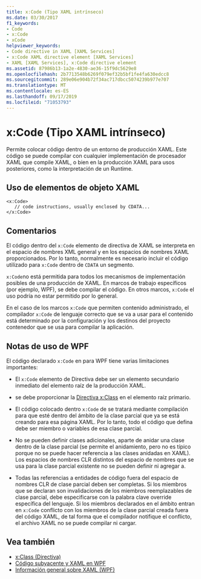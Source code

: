 ```yaml
---
title: x:Code (Tipo XAML intrínseco)
ms.date: 03/30/2017
f1_keywords:
- Code
- x:Code
- xCode
helpviewer_keywords:
- Code directive in XAML [XAML Services]
- x:Code XAML directive element [XAML Services]
- XAML [XAML Services], x:Code directive element
ms.assetid: 87986b13-1a2e-4830-ae36-15f9dc5629e8
ms.openlocfilehash: 2b7713548b6269f079ef32b5bf1fe4fa630edcc8
ms.sourcegitcommit: 289e06e904b72f34ac717dbcc5074239b977e707
ms.translationtype: MT
ms.contentlocale: es-ES
ms.lasthandoff: 09/17/2019
ms.locfileid: "71053793"
---
```

# <a name="xcode-intrinsic-xaml-type"></a>x:Code (Tipo XAML intrínseco)
Permite colocar código dentro de un entorno de producción XAML. Este código se puede compilar con cualquier implementación de procesador XAML que compile XAML, o bien en la producción XAML para usos posteriores, como la interpretación de un Runtime.  
  
## <a name="xaml-object-element-usage"></a>Uso de elementos de objeto XAML  
  
```xaml  
<x:Code>  
   // code instructions, usually enclosed by CDATA...  
</x:Code>  
```  
  
## <a name="remarks"></a>Comentarios  
 El código dentro del `x:Code` elemento de directiva de XAML se interpreta en el espacio de nombres XML general y en los espacios de nombres XAML proporcionados. Por lo tanto, normalmente es necesario incluir el código utilizado para `x:Code` dentro de `CDATA` un segmento.  
  
 `x:Code`no está permitida para todos los mecanismos de implementación posibles de una producción de XAML. En marcos de trabajo específicos (por ejemplo, WPF), se debe compilar el código. En otros marcos, `x:Code` el uso podría no estar permitido por lo general.  
  
 En el caso de los marcos `x:Code` que permiten contenido administrado, el compilador `x:Code` de lenguaje correcto que se va a usar para el contenido está determinado por la configuración y los destinos del proyecto contenedor que se usa para compilar la aplicación.  
  
## <a name="wpf-usage-notes"></a>Notas de uso de WPF  
 El código declarado `x:Code` en para WPF tiene varias limitaciones importantes:  
  
- El `x:Code` elemento de Directiva debe ser un elemento secundario inmediato del elemento raíz de la producción XAML.  
  
- se debe proporcionar la [Directiva x:Class](x-class-directive.md) en el elemento raíz primario.  
  
- El código colocado dentro `x:Code` de se tratará mediante compilación para que esté dentro del ámbito de la clase parcial que ya se está creando para esa página XAML. Por lo tanto, todo el código que defina debe ser miembro o variables de esa clase parcial.  
  
- No se pueden definir clases adicionales, aparte de anidar una clase dentro de la clase parcial (se permite el anidamiento, pero no es típico porque no se puede hacer referencia a las clases anidadas en XAML). Los espacios de nombres CLR distintos del espacio de nombres que se usa para la clase parcial existente no se pueden definir ni agregar a.  
  
- Todas las referencias a entidades de código fuera del espacio de nombres CLR de clase parcial deben ser completas. Si los miembros que se declaran son invalidaciones de los miembros reemplazables de clase parcial, debe especificarse con la palabra clave override específica del lenguaje. Si los miembros declarados en el ámbito entran en `x:Code` conflicto con los miembros de la clase parcial creada fuera del código XAML, de tal forma que el compilador notifique el conflicto, el archivo XAML no se puede compilar ni cargar.  
  
## <a name="see-also"></a>Vea también

- [x:Class (Directiva)](x-class-directive.md)
- [Código subyacente y XAML en WPF](../wpf/advanced/code-behind-and-xaml-in-wpf.md)
- [Información general sobre XAML (WPF)](../wpf/advanced/xaml-overview-wpf.md)
